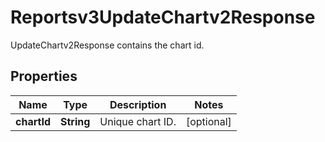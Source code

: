 

# Reportsv3UpdateChartv2Response

UpdateChartv2Response contains the chart id.

## Properties

| Name | Type | Description | Notes |
|------------ | ------------- | ------------- | -------------|
|**chartId** | **String** | Unique chart ID. |  [optional] |



